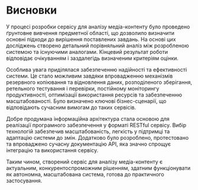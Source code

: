 # Висновки

У процесі розробки сервісу для аналізу медіа-контенту було проведено ґрунтовне вивчення предметної області, що дозволило визначити основні підходи до вирішення поставлених завдань. На основі цих досліджень створено детальний порівняльний аналіз між розробленою системою та існуючими аналогами. Кінцевий результат роботи відповідає очікуванням і заздалегідь визначеним критеріям оцінки.

Особлива увага приділялася забезпеченню надійності та ефективності системи. Це стало можливим завдяки впровадженню механізмів резервного копіювання та відновлення даних, розподіленого зберігання, ретельного тестування і перевірки, постійному моніторингу продуктивності, оптимізації використання ресурсів та забезпеченню масштабованості. Було визначено ключові бізнес-сценарії, що відповідають сучасним вимогам до таких сервісів.

Добре продумана інформаційна архітектура стала основою для реалізації програмного забезпечення у форматі RESTful сервісу. Вибір технологій забезпечив масштабованість, легкість у підтримці та адаптацію системи до змін. Додатково було розроблено, протестовано та впроваджено сучасну документацію API, яка значно спрощує інтеграцію та використання сервісу.

Таким чином, створений сервіс для аналізу медіа-контенту є актуальним, конкурентоспроможним рішенням, здатним функціонувати як автономна, масштабована система, готова до практичного застосування.

